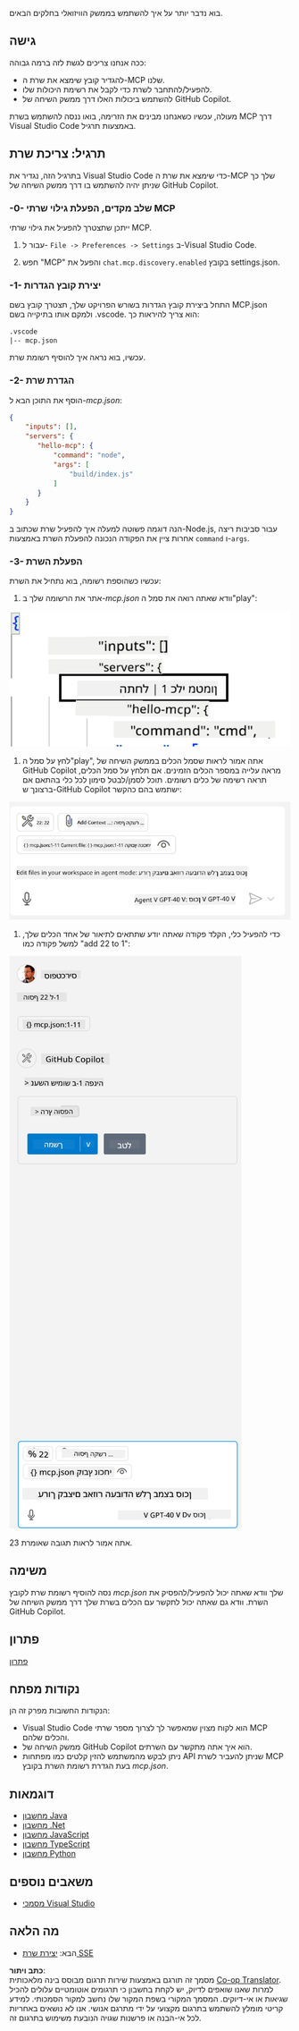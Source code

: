 <!--
CO_OP_TRANSLATOR_METADATA:
{
  "original_hash": "54e9ffc5dba01afcb8880a9949fd1881",
  "translation_date": "2025-07-04T18:00:08+00:00",
  "source_file": "03-GettingStarted/04-vscode/README.md",
  "language_code": "he"
}
-->
בוא נדבר יותר על איך להשתמש בממשק הוויזואלי בחלקים הבאים.

## גישה

ככה אנחנו צריכים לגשת לזה ברמה גבוהה:

- להגדיר קובץ שימצא את שרת ה-MCP שלנו.
- להפעיל/להתחבר לשרת כדי לקבל את רשימת היכולות שלו.
- להשתמש ביכולות האלו דרך ממשק השיחה של GitHub Copilot.

מעולה, עכשיו כשאנחנו מבינים את הזרימה, בואו ננסה להשתמש בשרת MCP דרך Visual Studio Code באמצעות תרגיל.

## תרגיל: צריכת שרת

בתרגיל הזה, נגדיר את Visual Studio Code כדי שימצא את שרת ה-MCP שלך כך שניתן יהיה להשתמש בו דרך ממשק השיחה של GitHub Copilot.

### -0- שלב מקדים, הפעלת גילוי שרתי MCP

ייתכן שתצטרך להפעיל את גילוי שרתי MCP.

1. עבור ל- `File -> Preferences -> Settings` ב-Visual Studio Code.

1. חפש "MCP" והפעל את `chat.mcp.discovery.enabled` בקובץ settings.json.

### -1- יצירת קובץ הגדרות

התחל ביצירת קובץ הגדרות בשורש הפרויקט שלך, תצטרך קובץ בשם MCP.json ולמקם אותו בתיקייה בשם .vscode. הוא צריך להיראות כך:

```text
.vscode
|-- mcp.json
```

עכשיו, בוא נראה איך להוסיף רשומת שרת.

### -2- הגדרת שרת

הוסף את התוכן הבא ל-*mcp.json*:

```json
{
    "inputs": [],
    "servers": {
       "hello-mcp": {
           "command": "node",
           "args": [
               "build/index.js"
           ]
       }
    }
}
```

הנה דוגמה פשוטה למעלה איך להפעיל שרת שכתוב ב-Node.js, עבור סביבות ריצה אחרות ציין את הפקודה הנכונה להפעלת השרת באמצעות `command` ו-`args`.

### -3- הפעלת השרת

עכשיו כשהוספת רשומה, בוא נתחיל את השרת:

1. אתר את הרשומה שלך ב-*mcp.json* וודא שאתה רואה את סמל ה"play":

  ![הפעלת שרת ב-Visual Studio Code](../../../../translated_images/vscode-start-server.8e3c986612e3555de47e5b1e37b2f3020457eeb6a206568570fd74a17e3796ad.he.png)  

1. לחץ על סמל ה"play", אתה אמור לראות שסמל הכלים בממשק השיחה של GitHub Copilot מראה עלייה במספר הכלים הזמינים. אם תלחץ על סמל הכלים, תראה רשימה של כלים רשומים. תוכל לסמן/לבטל סימון לכל כלי בהתאם אם ברצונך ש-GitHub Copilot ישתמש בהם כהקשר:

  ![הפעלת שרת ב-Visual Studio Code](../../../../translated_images/vscode-tool.0b3bbea2fb7d8c26ddf573cad15ef654e55302a323267d8ee6bd742fe7df7fed.he.png)

1. כדי להפעיל כלי, הקלד פקודה שאתה יודע שתתאים לתיאור של אחד הכלים שלך, למשל פקודה כמו "add 22 to 1":

  ![הפעלת כלי מ-GitHub Copilot](../../../../translated_images/vscode-agent.d5a0e0b897331060518fe3f13907677ef52b879db98c64d68a38338608f3751e.he.png)

  אתה אמור לראות תגובה שאומרת 23.

## משימה

נסה להוסיף רשומת שרת לקובץ *mcp.json* שלך וודא שאתה יכול להפעיל/להפסיק את השרת. וודא גם שאתה יכול לתקשר עם הכלים בשרת שלך דרך ממשק השיחה של GitHub Copilot.

## פתרון

[פתרון](./solution/README.md)

## נקודות מפתח

הנקודות החשובות מפרק זה הן:

- Visual Studio Code הוא לקוח מצוין שמאפשר לך לצרוך מספר שרתי MCP והכלים שלהם.
- ממשק השיחה של GitHub Copilot הוא איך אתה מתקשר עם השרתים.
- ניתן לבקש מהמשתמש להזין קלטים כמו מפתחות API שניתן להעביר לשרת MCP בעת הגדרת רשומת השרת בקובץ *mcp.json*.

## דוגמאות

- [מחשבון Java](../samples/java/calculator/README.md)
- [מחשבון .Net](../../../../03-GettingStarted/samples/csharp)
- [מחשבון JavaScript](../samples/javascript/README.md)
- [מחשבון TypeScript](../samples/typescript/README.md)
- [מחשבון Python](../../../../03-GettingStarted/samples/python)

## משאבים נוספים

- [מסמכי Visual Studio](https://code.visualstudio.com/docs/copilot/chat/mcp-servers)

## מה הלאה

- הבא: [יצירת שרת SSE](../05-sse-server/README.md)

**כתב ויתור**:  
מסמך זה תורגם באמצעות שירות תרגום מבוסס בינה מלאכותית [Co-op Translator](https://github.com/Azure/co-op-translator). למרות שאנו שואפים לדיוק, יש לקחת בחשבון כי תרגומים אוטומטיים עלולים להכיל שגיאות או אי-דיוקים. המסמך המקורי בשפת המקור שלו נחשב למקור הסמכותי. למידע קריטי מומלץ להשתמש בתרגום מקצועי על ידי מתרגם אנושי. אנו לא נושאים באחריות לכל אי-הבנה או פרשנות שגויה הנובעת משימוש בתרגום זה.